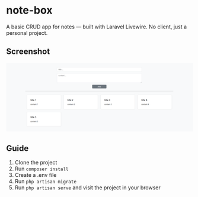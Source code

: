 # note-box
A basic CRUD app for notes — built with Laravel Livewire. No client, just a personal project.

## Screenshot

 ![Homepage 1](docs-asset/screenshot1.png) 

## Guide
1. Clone the project
2. Run `composer install`
3. Create a .env file
4. Run `php artisan migrate`
5. Run `php artisan serve` and visit the project in your browser
